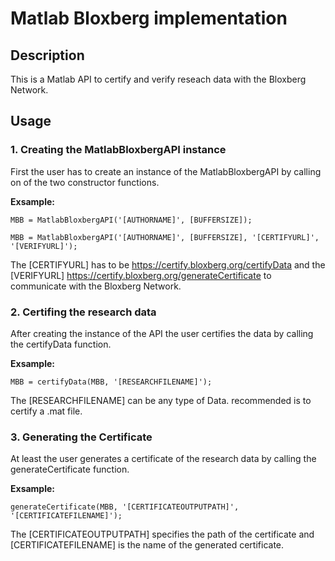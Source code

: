 # Matlab Bloxberg implementation

## Description

This is a Matlab API to certify and verify reseach data with
the Bloxberg Network.

## Usage

### 1. Creating the MatlabBloxbergAPI instance

First the user has to create an instance of the MatlabBloxbergAPI by
calling on of the two constructor functions.

**Exsample:**
```
MBB = MatlabBloxbergAPI('[AUTHORNAME]', [BUFFERSIZE]);

MBB = MatlabBloxbergAPI('[AUTHORNAME]', [BUFFERSIZE], '[CERTIFYURL]', '[VERIFYURL]');
```
The [CERTIFYURL] has to be https://certify.bloxberg.org/certifyData and 
the [VERIFYURL] https://certify.bloxberg.org/generateCertificate to
communicate with the Bloxberg Network.

### 2. Certifing the research data

After creating the instance of the API the user certifies the data by
calling the certifyData function.

**Exsample:**
```
MBB = certifyData(MBB, '[RESEARCHFILENAME]');
```
The [RESEARCHFILENAME] can be any type of Data. recommended is to certify
a .mat file.

### 3. Generating the Certificate

At least the user generates a certificate of the research data by calling
the generateCertificate function.

**Exsample:**
```
generateCertificate(MBB, '[CERTIFICATEOUTPUTPATH]', '[CERTIFICATEFILENAME]');
```
The [CERTIFICATEOUTPUTPATH] specifies the path of the certificate
and [CERTIFICATEFILENAME] is the name of the generated certificate.
